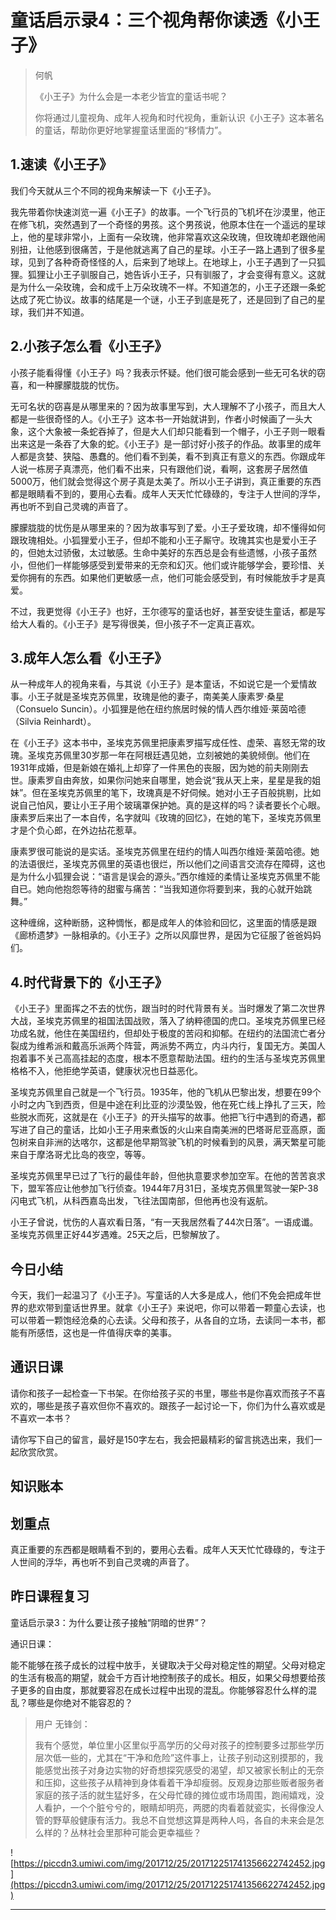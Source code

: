 # 童话启示录4：三个视角帮你读透《小王子》

> 何帆
> 
> 《小王子》为什么会是一本老少皆宜的童话书呢？
> 
> 你将通过儿童视角、成年人视角和时代视角，重新认识《小王子》这本著名的童话，帮助你更好地掌握童话里面的“移情力”。

## 1.速读《小王子》

我们今天就从三个不同的视角来解读一下《小王子》。

我先带着你快速浏览一遍《小王子》的故事。一个飞行员的飞机坏在沙漠里，他正在修飞机，突然遇到了一个奇怪的男孩。这个男孩说，他原本住在一个遥远的星球上，他的星球非常小，上面有一朵玫瑰，他非常喜欢这朵玫瑰，但玫瑰却老跟他闹别扭，让他感到很痛苦，于是他就逃离了自己的星球。小王子一路上遇到了很多星球，见到了各种奇奇怪怪的人，后来到了地球上。在地球上，小王子遇到了一只狐狸。狐狸让小王子驯服自己，她告诉小王子，只有驯服了，才会变得有意义。这就是为什么一朵玫瑰，会和成千上万朵玫瑰不一样。不知道怎的，小王子还跟一条蛇达成了死亡协议。故事的结尾是一个谜，小王子到底是死了，还是回到了自己的星球，我们并不知道。

## 2.小孩子怎么看《小王子》

小孩子能看得懂《小王子》吗？我表示怀疑。他们很可能会感到一些无可名状的窃喜，和一种朦朦胧胧的忧伤。

无可名状的窃喜是从哪里来的？因为故事里写到，大人理解不了小孩子，而且大人都是一些很奇怪的人。《小王子》这本书一开始就讲到，作者小时候画了一头大象，这个大象被一条蛇吞掉了，但是大人们却只能看到一个帽子，小王子则一眼看出来这是一条吞了大象的蛇。《小王子》是一部讨好小孩子的作品。故事里的成年人都是贪婪、狭隘、愚蠢的。他们看不到美，看不到真正有意义的东西。你跟成年人说一栋房子真漂亮，他们看不出来，只有跟他们说，看啊，这套房子居然值5000万，他们就会觉得这个房子真是太美了。所以小王子讲到，真正重要的东西都是眼睛看不到的，要用心去看。成年人天天忙忙碌碌的，专注于人世间的浮华，再也听不到自己灵魂的声音了。

朦朦胧胧的忧伤是从哪里来的？因为故事写到了爱。小王子爱玫瑰，却不懂得如何跟玫瑰相处。小狐狸爱小王子，但却不能和小王子厮守。玫瑰其实也是爱小王子的，但她太过骄傲，太过敏感。生命中美好的东西总是会有些遗憾，小孩子虽然小，但他们一样能够感受到爱带来的无奈和幻灭。他们或许能够学会，要珍惜、关爱你拥有的东西。如果他们更敏感一点，他们可能会感受到，有时候能放手才是真爱。

不过，我更觉得《小王子》也好，王尔德写的童话也好，甚至安徒生童话，都是写给大人看的。《小王子》是写得很美，但小孩子不一定真正喜欢。

## 3.成年人怎么看《小王子》

从一种成年人的视角来看，与其说《小王子》是本童话，不如说它是一个爱情故事。小王子就是圣埃克苏佩里，玫瑰是他的妻子，南美美人康素罗·桑星（Consuelo Suncin）。小狐狸是他在纽约旅居时候的情人西尔维娅·莱茵哈德（Silvia Reinhardt）。

在《小王子》这本书中，圣埃克苏佩里把康素罗描写成任性、虚荣、喜怒无常的玫瑰。圣埃克苏佩里30岁那一年在阿根廷遇见她，立刻被她的美貌倾倒。他们在1931年成婚，但是新娘在婚礼上却穿了一件黑色的丧服，因为她的前夫刚刚去世。康素罗自由奔放，如果你问她来自哪里，她会说“我从天上来，星星是我的姐妹”。但在圣埃克苏佩里的笔下，玫瑰真是不好伺候。她对小王子百般挑剔，比如说自己怕风，要让小王子用个玻璃罩保护她。真的是这样的吗？读者要长个心眼。康素罗后来出了一本自传，名字就叫《玫瑰的回忆》，在她的笔下，圣埃克苏佩里才是个负心郎，在外边拈花惹草。

康素罗很可能说的是实话。圣埃克苏佩里在纽约的情人叫西尔维娅·莱茵哈德。她的法语很烂，圣埃克苏佩里的英语也很烂，所以他们之间语言交流存在障碍，这也是为什么小狐狸会说：“语言是误会的源头。”西尔维娅的柔情让圣埃克苏佩里不能自已。她向他抱怨等待的甜蜜与痛苦：“当我知道你将要到来，我的心就开始跳舞。” 

这种缠绵，这种断肠，这种惆怅，都是成年人的体验和回忆，这里面的情感是跟《廊桥遗梦》一脉相承的。《小王子》之所以风靡世界，是因为它征服了爸爸妈妈们。

## 4.时代背景下的《小王子》

《小王子》里面挥之不去的忧伤，跟当时的时代背景有关。当时爆发了第二次世界大战，圣埃克苏佩里的祖国法国战败，落入了纳粹德国的虎口。圣埃克苏佩里已经功成名就，他住在美国纽约，但却处于极度的苦闷和抑郁。在纽约的法国流亡者分裂成为维希派和戴高乐派两个阵营，两派势不两立，内斗内行，复国无方。美国人抱着事不关己高高挂起的态度，根本不愿意帮助法国。纽约的生活与圣埃克苏佩里格格不入，他拒绝学英语，健康状况也日益恶化。

圣埃克苏佩里自己就是一个飞行员。1935年，他的飞机从巴黎出发，想要在99个小时之内飞到西贡，但是中途在利比亚的沙漠坠毁，他在死亡线上挣扎了三天，险些脱水而死，这就是在《小王子》的开头描写的故事。他把飞行中遇到的奇遇，都写进了自己的童话，比如小王子用来煮饭的火山来自南美洲的巴塔哥尼亚高原，面包树来自非洲的达喀尔，这都是他早期驾驶飞机的时候看到的风景，满天繁星可能来自于摩洛哥尤比岛的夜空，等等。

圣埃克苏佩里早已过了飞行的最佳年龄，但他执意要求参加空军。在他的苦苦哀求下，盟军答应让他参加飞行侦查。1944年7月31日，圣埃克苏佩里驾驶一架P-38闪电式飞机，从科西嘉岛出发，飞往法国南部，但他再也没有返航。 

小王子曾说，忧伤的人喜欢看日落，“有一天我居然看了44次日落”。一语成谶。圣埃克苏佩里正好44岁遇难。25天之后，巴黎解放了。

## 今日小结

今天，我们一起温习了《小王子》。写童话的人大多是成人，他们不免会把成年世界的悲欢带到童话世界里。就拿《小王子》来说吧，你可以带着一颗童心去读，也可以带着一颗饱经沧桑的心去读。父母和孩子，从各自的立场，去读同一本书，都能有所感悟，这也是一件值得庆幸的美事。

## 通识日课

请你和孩子一起检查一下书架。在你给孩子买的书里，哪些书是你喜欢而孩子不喜欢的，哪些是孩子喜欢但你不喜欢的。跟孩子一起讨论一下，你们为什么喜欢或是不喜欢一本书？

请你写下自己的留言，最好是150字左右，我会把最精彩的留言挑选出来，我们一起欣赏欣赏。

## 知识账本

## 划重点

真正重要的东西都是眼睛看不到的，要用心去看。成年人天天忙忙碌碌的，专注于人世间的浮华，再也听不到自己灵魂的声音了。

## 昨日课程复习

童话启示录3：为什么要让孩子接触“阴暗的世界”？

通识日课：

能不能够在孩子成长的过程中放手，关键取决于父母对稳定性的期望。父母对稳定的生活有极高的期望，就会千方百计地控制孩子的成长。相反，如果父母想要给孩子更多的自由度，那就要容忍在成长过程中出现的混乱。你能够容忍什么样的混乱？哪些是你绝对不能容忍的？

> 用户 无锋剑：
> 
> 我有个感觉，单位里小区里似乎高学历的父母对孩子的控制要多过那些学历层次低一些的，尤其在“干净和危险”这件事上，让孩子别动这别摸那的，我能感觉出孩子对身边实物的好奇想探究感受的渴望，却又被家长制止的无奈和压抑，这些孩子从精神到身体看着干净却瘦弱。反观身边那些贩者服务者家庭的孩子活的就生猛好多，在父母忙碌的摊位或市场周围，跑闹嬉戏，没人看护，一个个脏兮兮的，眼睛却明亮，两腮的肉看着就瓷实，长得像没人管的野草般健康有活力。我总不自觉想这算是两种人吗，各自的未来会是怎么样的？丛林社会里那种可能会更幸福些？

![https://piccdn3.umiwi.com/img/201712/25/201712251741356622742452.jpg](https://piccdn3.umiwi.com/img/201712/25/201712251741356622742452.jpg)

---

